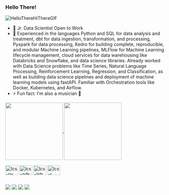 ### Hello There! 
![HelloThereHiThereGIF](https://user-images.githubusercontent.com/37702071/228914224-e0b78a8f-95f7-4298-adae-77dbce31ef85.gif)

- 🔭 Jr. Data Scientist Open to Work
- 🌱 Experienced in the languages Python and SQL for data analysis and treatment, dbt for data ingestion, transformation, and processing, Pyspark for data processing, Kedro for building complete, reproducible, and modular Machine Learning pipelines, MLFlow for Machine Learning lifecycle management, cloud services for data warehousing like Databricks and Snowflake, and data science libraries.
Already worked with Data Science problems like Time Series, Natural Language Processing, Reinforcement Learning, Regression, and Classification, as well as building data science pipelines and deployment of machine learning models using fastAPI. Familiar with Orchestration tools like Docker, Kubernetes, and Airflow. 
- ⚡ Fun fact: I'm also a musician 🎸

<a href="https://github.com/anuraghazra/github-readme-stats">
  <img align="center" img height = "180cm" src="https://github-readme-stats.vercel.app/api?username=lcscarv&show_icons=true&theme=onedark" />
</a>
<a href="https://github.com/anuraghazra/convoychat">
  <img align="center" img height = "180cm" src="https://github-readme-stats.vercel.app/api/top-langs/?username=lcscarv&show_icons=true&theme=onedark&layout=compact" />
</a>

<div style="display: inline_block"><br>
  <img align="center" alt="lcs-py" height="30" width="40" src="https://cdn.jsdelivr.net/gh/devicons/devicon/icons/python/python-original.svg">
          
  <img align="center" alt="lcs-pds" height="30" width="40" src="https://cdn.jsdelivr.net/gh/devicons/devicon/icons/pandas/pandas-original.svg">   
  
  <img align="center" alt="lcs-jptr" height="30" width="40" src="https://cdn.jsdelivr.net/gh/devicons/devicon/icons/jupyter/jupyter-original.svg">
  
  <img align="center" alt="lcs-r" height="30" width="40" src="https://cdn.jsdelivr.net/gh/devicons/devicon/icons/r/r-original.svg">
  
</div>

##

<div> 
  <a href="https://www.kaggle.com/lcscarv" target="_blank"><img src="https://img.shields.io/badge/Kaggle-20BEFF?style=for-the-badge&logo=Kaggle&logoColor=white" target="_blank"></a>
  <a href="https://leetcode.com/carvalholucas01/" target="_blank"><img src="https://img.shields.io/badge/-LeetCode-FFA116?style=for-the-badge&logo=LeetCode&logoColor=black" target="_blank"></a> 
  <a href = "mailto:carvalholucas01@hotmail.com"><img src="https://img.shields.io/badge/Microsoft_Outlook-0078D4?style=for-the-badge&logo=microsoft-outlook&logoColor=white" target="_blank"></a>
  <a href="https://www.linkedin.com/in/lcs-carv" target="_blank"><img src="https://img.shields.io/badge/-LinkedIn-%230077B5?style=for-the-badge&logo=linkedin&logoColor=white" target="_blank"></a> 
  
</div>
